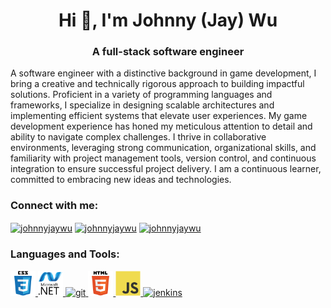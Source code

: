 <h1 align="center">Hi 👋, I'm Johnny (Jay) Wu</h1>
<h3 align="center">A full-stack software engineer</h3>

A software engineer with a distinctive background in game development, I bring a creative and technically rigorous approach to building impactful solutions. Proficient in a variety of programming languages and frameworks, I specialize in designing scalable architectures and implementing efficient systems that elevate user experiences. My game development experience has honed my meticulous attention to detail and ability to navigate complex challenges. I thrive in collaborative environments, leveraging strong communication, organizational skills, and familiarity with project management tools, version control, and continuous integration to ensure successful project delivery. I am a continuous learner, committed to embracing new ideas and technologies.

<h3 align="left">Connect with me:</h3>
<p align="left">
<a href="https://twitter.com/johnnyjaywu" target="blank"><img align="center" src="https://raw.githubusercontent.com/rahuldkjain/github-profile-readme-generator/master/src/images/icons/Social/twitter.svg" alt="johnnyjaywu" height="30" width="40" /></a>
<a href="https://linkedin.com/in/johnnyjaywu" target="blank"><img align="center" src="https://raw.githubusercontent.com/rahuldkjain/github-profile-readme-generator/master/src/images/icons/Social/linked-in-alt.svg" alt="johnnyjaywu" height="30" width="40" /></a>
<a href="https://instagram.com/johnnyjaywu" target="blank"><img align="center" src="https://raw.githubusercontent.com/rahuldkjain/github-profile-readme-generator/master/src/images/icons/Social/instagram.svg" alt="johnnyjaywu" height="30" width="40" /></a>
</p>

<h3 align="left">Languages and Tools:</h3>
<p align="left"> <a href="https://www.w3schools.com/css/" target="_blank" rel="noreferrer"> <img src="https://raw.githubusercontent.com/devicons/devicon/master/icons/css3/css3-original-wordmark.svg" alt="css3" width="40" height="40"/> </a> <a href="https://dotnet.microsoft.com/" target="_blank" rel="noreferrer"> <img src="https://raw.githubusercontent.com/devicons/devicon/master/icons/dot-net/dot-net-original-wordmark.svg" alt="dotnet" width="40" height="40"/> </a> <a href="https://git-scm.com/" target="_blank" rel="noreferrer"> <img src="https://www.vectorlogo.zone/logos/git-scm/git-scm-icon.svg" alt="git" width="40" height="40"/> </a> <a href="https://www.w3.org/html/" target="_blank" rel="noreferrer"> <img src="https://raw.githubusercontent.com/devicons/devicon/master/icons/html5/html5-original-wordmark.svg" alt="html5" width="40" height="40"/> </a> <a href="https://developer.mozilla.org/en-US/docs/Web/JavaScript" target="_blank" rel="noreferrer"> <img src="https://raw.githubusercontent.com/devicons/devicon/master/icons/javascript/javascript-original.svg" alt="javascript" width="40" height="40"/> </a> <a href="https://www.jenkins.io" target="_blank" rel="noreferrer"> <img src="https://www.vectorlogo.zone/logos/jenkins/jenkins-icon.svg" alt="jenkins" width="40" height="40"/> </a> </p>
